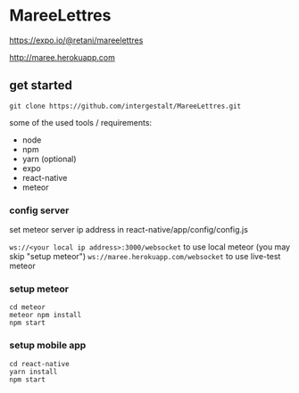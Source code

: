 # MareeLettres

https://expo.io/@retani/mareelettres

http://maree.herokuapp.com

## get started

`git clone https://github.com/intergestalt/MareeLettres.git`

some of the used tools / requirements:
- node
- npm
- yarn (optional)
- expo
- react-native
- meteor

### config server

set meteor server ip address in react-native/app/config/config.js

`ws://<your local ip address>:3000/websocket` to use local meteor (you may skip "setup meteor")
`ws://maree.herokuapp.com/websocket` to use live-test meteor

### setup meteor
```
cd meteor
meteor npm install
npm start
```
### setup mobile app
```
cd react-native
yarn install
npm start
```
